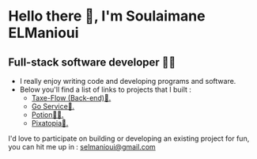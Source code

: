 # Hello there 👋, I'm Soulaimane ELManioui
## Full-stack software developer 🐱‍💻

* I really enjoy writing code and developing programs and software.
* Below you'll find a list of links to projects that I built :
   * [Taxe-Flow (Back-end)🏢.](https://github.com/elmaniouiSoulaimane/Tax-Flow-Back-end)
   * [Go Service🧰.](https://github.com/elmaniouiSoulaimane/Gestion-Des-Services)
   * [Potion👩‍⚕️.](https://github.com/elmaniouiSoulaimane/Potion-v1.0)
   * [Pixatopia👾.](https://github.com/elmaniouiSoulaimane/Pixatopia)
   
I'd love to participate on building or developing an existing project for fun, you can hit me up in : selmanioui@gmail.com
